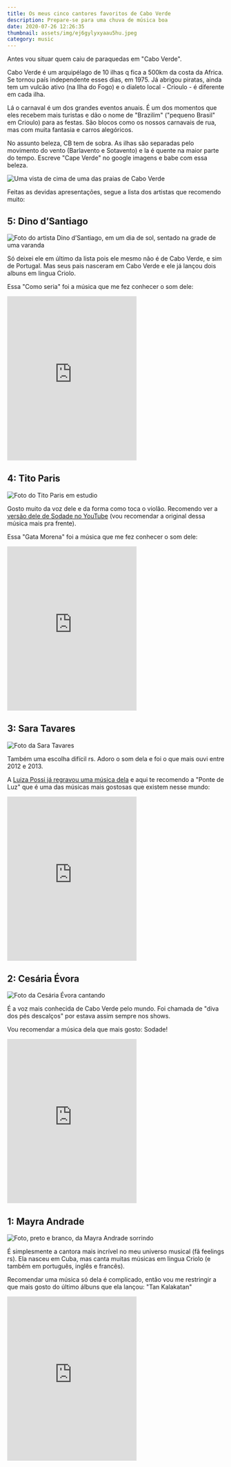 ```yaml
---
title: Os meus cinco cantores favoritos de Cabo Verde
description: Prepare-se para uma chuva de música boa
date: 2020-07-26 12:26:35
thumbnail: assets/img/ej6gylyxyaau5hu.jpeg
category: music
---
```

Antes vou situar quem caiu de paraquedas em "Cabo Verde".

Cabo Verde é um arquipélago de 10 ilhas q fica a 500km da costa da Africa. Se tornou país independente esses dias, em 1975. Já abrigou piratas, ainda tem um vulcão ativo (na Ilha do Fogo) e o dialeto local - Crioulo - é diferente em cada ilha.

Lá o carnaval é um dos grandes eventos anuais. É um dos momentos que eles recebem mais turistas e dão o nome de "Brazilim" ("pequeno Brasil" em Crioulo) para as festas. São blocos como os nossos carnavais de rua, mas com muita fantasia e carros alegóricos.

No assunto beleza, CB tem de sobra. As ilhas são separadas pelo movimento do vento (Barlavento e Sotavento) e la é quente na maior parte do tempo. Escreve "Cape Verde" no google imagens e babe com essa beleza.

![Uma vista de cima de uma das praias de Cabo Verde](assets/img/ej6kktiwoau-l8d.jpeg "Uma das praias da Ilha de Santiago, em Cabo Verde")

Feitas as devidas apresentações, segue a lista dos artistas que recomendo muito:

## 5: Dino d’Santiago

![Foto do artista Dino d’Santiago, em um dia de sol, sentado na grade de uma varanda](assets/img/mw-860.jpeg " Dino d’Santiago")

Só deixei ele em último da lista pois ele mesmo não é de Cabo Verde, e sim de Portugal. Mas seus pais nasceram em Cabo Verde e ele já lançou dois albuns em lingua Criolo.

Essa "Como seria" foi a música que me fez conhecer o som dele:

<iframe src="https://open.spotify.com/embed/track/2wVtjY3hYUNo6hru52yZEM" width="300" height="380" frameborder="0" allowtransparency="true" allow="encrypted-media"></iframe>

## 4: Tito Paris

![Foto do Tito Paris em estudio](assets/img/download.jpeg "Tito Paris")

Gosto muito da voz dele e da forma como toca o violão. Recomendo ver a [versão dele de Sodade no YouTube](https://www.youtube.com/watch?v=OJlf4g30dhg) (vou recomendar a original dessa música mais pra frente).

Essa "Gata Morena" foi a música que me fez conhecer o som dele:

<iframe src="https://open.spotify.com/embed/track/4UEURvhnwk8I7PQHZS3vKy" width="300" height="380" frameborder="0" allowtransparency="true" allow="encrypted-media"></iframe>

## 3: Sara Tavares

![Foto da Sara Tavares](assets/img/captura-de-tela-2020-11-11-às-00.56.30.png "Sara Tavares")

Também uma escolha difícil rs. Adoro o som dela e foi o que mais ouvi entre 2012 e 2013.

A [Luiza Possi já regravou uma música dela](https://www.youtube.com/watch?v=frANPzJqd5k) e aqui te recomendo a "Ponte de Luz" que é uma das músicas mais gostosas que existem nesse mundo:

<iframe src="https://open.spotify.com/embed/track/1HNr6b2TxwZ8yxuCU9jTMq" width="300" height="380" frameborder="0" allowtransparency="true" allow="encrypted-media"></iframe>

## 2: Cesária Évora

![Foto da Cesária Évora cantando](assets/img/image1170x530cropped.jpg "Cesária Évora")

É a voz mais conhecida de Cabo Verde pelo mundo. Foi chamada de "diva dos pés descalços" por estava assim sempre nos shows.

Vou recomendar a música dela que mais gosto: Sodade!

<iframe src="https://open.spotify.com/embed/track/7xzMrUmlooPa1Fmp88hlYc" width="300" height="380" frameborder="0" allowtransparency="true" allow="encrypted-media"></iframe>

## 1: Mayra Andrade

![Foto, preto e branco, da Mayra Andrade sorrindo](assets/img/51528050_2066101926791465_8687453980529262592_n-1200x675.jpg "Mayra Andrade")

É simplesmente a cantora mais incrível no meu universo musical (fã feelings rs). Ela nasceu em Cuba, mas canta muitas músicas em lingua Criolo (e também em português, inglês e francês).

Recomendar uma música só dela é complicado, então vou me restringir a que mais gosto do último álbuns que ela lançou: "Tan Kalakatan"

<iframe src="https://open.spotify.com/embed/track/0zmnTBaXYgeZHMRMYvDlRn" width="300" height="380" frameborder="0" allowtransparency="true" allow="encrypted-media"></iframe>